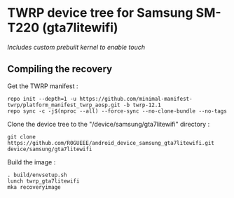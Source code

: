 # TWRP device tree for Samsung SM-T220 (gta7litewifi)
*Includes custom prebuilt kernel to enable touch*

## Compiling the recovery 

Get the TWRP manifest :

    repo init --depth=1 -u https://github.com/minimal-manifest-twrp/platform_manifest_twrp_aosp.git -b twrp-12.1
    repo sync -c -j$(nproc --all) --force-sync --no-clone-bundle --no-tags

    
Clone the device tree to the "/device/samsung/gta7litewifi" directory :

    git clone https://github.com/R0GUEEE/android_device_samsung_gta7litewifi.git device/samsung/gta7litewifi


Build the image :

    . build/envsetup.sh
    lunch twrp_gta7litewifi
    mka recoveryimage


   
